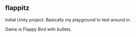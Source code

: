 ## flappitz

Initial Unity project. Basically my playground to test around in. 

Game is Flappy Bird with bullets.